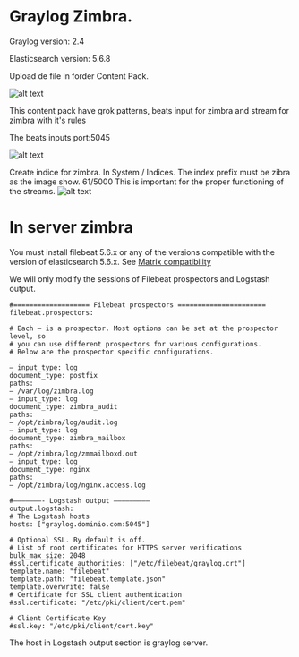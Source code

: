 # Graylog Zimbra.

Graylog version: 2.4

Elasticsearch version: 5.6.8

Upload de file in forder Content Pack.

![alt text](https://www.sysadminsdecuba.com/wp-content/uploads/2018/03/Graylog_-_Content_packs_-_2018-03-08_10.32.39.png)

This content pack have grok patterns, beats input for zimbra and stream for zimbra with it's rules

The beats inputs port:5045

![alt text](https://www.sysadminsdecuba.com/wp-content/uploads/2018/03/Graylog_-_Inputs_-_2018-03-05_14.png)

Create indice for zimbra. In System / Indices. The index prefix must be zibra as the image show. 61/5000
This is important for the proper functioning of the streams.
![alt text](https://www.sysadminsdecuba.com/wp-content/uploads/2018/03/Graylog_-_Indices_and_Index_Sets_-_2018-03-07_13.png)

# In server zimbra 

You must install filebeat 5.6.x or any of the versions compatible with the version of elasticsearch 5.6.x. See [Matrix compatibility](https://www.elastic.co/support/matrix#matrix_compatibility)

We will only modify the sessions of Filebeat prospectors and Logstash output.

    #=================== Filebeat prospectors ======================
    filebeat.prospectors:
     
    # Each – is a prospector. Most options can be set at the prospector level, so
    # you can use different prospectors for various configurations.
    # Below are the prospector specific configurations.
 
    – input_type: log
    document_type: postfix
    paths:
    – /var/log/zimbra.log
    – input_type: log
    document_type: zimbra_audit
    paths:
    – /opt/zimbra/log/audit.log
    – input_type: log
    document_type: zimbra_mailbox
    paths:
    – /opt/zimbra/log/zmmailboxd.out
    – input_type: log
    document_type: nginx
    paths:
    – /opt/zimbra/log/nginx.access.log
 
    #———————- Logstash output —————————
    output.logstash:
    # The Logstash hosts
    hosts: ["graylog.dominio.com:5045"]
 
    # Optional SSL. By default is off.
    # List of root certificates for HTTPS server verifications
    bulk_max_size: 2048
    #ssl.certificate_authorities: ["/etc/filebeat/graylog.crt"]
    template.name: "filebeat"
    template.path: "filebeat.template.json"
    template.overwrite: false
    # Certificate for SSL client authentication
    #ssl.certificate: "/etc/pki/client/cert.pem"
 
    # Client Certificate Key
    #ssl.key: "/etc/pki/client/cert.key"

The host in Logstash output section is graylog server.
